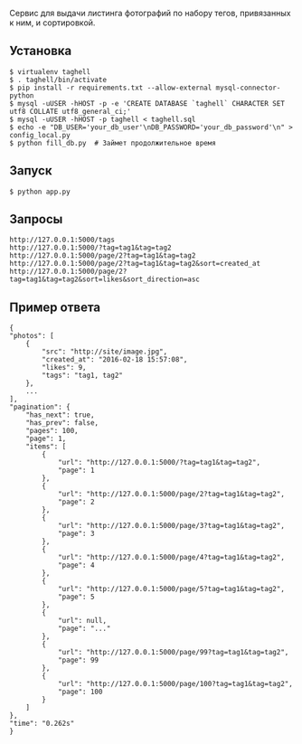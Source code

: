 Сервис для выдачи листинга фотографий по набору тегов, привязанных к ним, и сортировкой.

## Установка
    $ virtualenv taghell
    $ . taghell/bin/activate
    $ pip install -r requirements.txt --allow-external mysql-connector-python
    $ mysql -uUSER -hHOST -p -e 'CREATE DATABASE `taghell` CHARACTER SET utf8 COLLATE utf8_general_ci;'
    $ mysql -uUSER -hHOST -p taghell < taghell.sql
    $ echo -e "DB_USER='your_db_user'\nDB_PASSWORD='your_db_password'\n" > config_local.py
    $ python fill_db.py  # Займет продолжительное время


## Запуск
    $ python app.py

## Запросы
    http://127.0.0.1:5000/tags
    http://127.0.0.1:5000/?tag=tag1&tag=tag2
    http://127.0.0.1:5000/page/2?tag=tag1&tag=tag2
    http://127.0.0.1:5000/page/2?tag=tag1&tag=tag2&sort=created_at
    http://127.0.0.1:5000/page/2?tag=tag1&tag=tag2&sort=likes&sort_direction=asc

## Пример ответа
    {
    "photos": [
        {
            "src": "http://site/image.jpg",
            "created_at": "2016-02-18 15:57:08",
            "likes": 9,
            "tags": "tag1, tag2"
        },
        ...
    ],
    "pagination": {
        "has_next": true,
        "has_prev": false,
        "pages": 100,
        "page": 1,
        "items": [
            {
                "url": "http://127.0.0.1:5000/?tag=tag1&tag=tag2",
                "page": 1
            },
            {
                "url": "http://127.0.0.1:5000/page/2?tag=tag1&tag=tag2",
                "page": 2
            },
            {
                "url": "http://127.0.0.1:5000/page/3?tag=tag1&tag=tag2",
                "page": 3
            },
            {
                "url": "http://127.0.0.1:5000/page/4?tag=tag1&tag=tag2",
                "page": 4
            },
            {
                "url": "http://127.0.0.1:5000/page/5?tag=tag1&tag=tag2",
                "page": 5
            },
            {
                "url": null,
                "page": "..."
            },
            {
                "url": "http://127.0.0.1:5000/page/99?tag=tag1&tag=tag2",
                "page": 99
            },
            {
                "url": "http://127.0.0.1:5000/page/100?tag=tag1&tag=tag2",
                "page": 100
            }
        ]
    },
    "time": "0.262s"
    }
